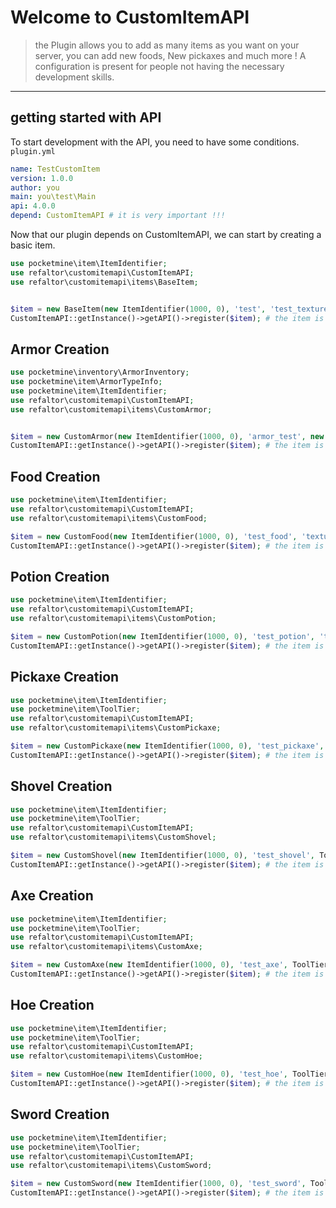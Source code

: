 # Welcome to CustomItemAPI
> the Plugin allows you to add as many items as you want
> on your server, you can add new foods,
> New pickaxes and much more !
> A configuration is present for people
> not having the necessary development skills.

---
## getting started with API
To start development with the API, you need to have some conditions.
``plugin.yml``

```YAML
name: TestCustomItem
version: 1.0.0
author: you
main: you\test\Main
api: 4.0.0
depend: CustomItemAPI # it is very important !!!
```

Now that our plugin depends on CustomItemAPI, we can start by creating a basic item.

```PHP
use pocketmine\item\ItemIdentifier;
use refaltor\customitemapi\CustomItemAPI;
use refaltor\customitemapi\items\BaseItem;


$item = new BaseItem(new ItemIdentifier(1000, 0), 'test', 'test_texture', 64, false);
CustomItemAPI::getInstance()->getAPI()->register($item); # the item is set to hold fill and will be register when onLoad().
```

## Armor Creation

```PHP
use pocketmine\inventory\ArmorInventory;
use pocketmine\item\ArmorTypeInfo;
use pocketmine\item\ItemIdentifier;
use refaltor\customitemapi\CustomItemAPI;
use refaltor\customitemapi\items\CustomArmor;


$item = new CustomArmor(new ItemIdentifier(1000, 0), 'armor_test', new ArmorTypeInfo(5, 100, ArmorInventory::SLOT_HEAD), 'test_texture');
CustomItemAPI::getInstance()->getAPI()->register($item); # the item is set to hold fill and will be register when onEnable().
```

## Food Creation

```PHP
use pocketmine\item\ItemIdentifier;
use refaltor\customitemapi\CustomItemAPI;
use refaltor\customitemapi\items\CustomFood;

$item = new CustomFood(new ItemIdentifier(1000, 0), 'test_food', 'texture_name', false, 5, 10.00, 64);
CustomItemAPI::getInstance()->getAPI()->register($item); # the item is set to hold fill and will be register when onEnable().
```

## Potion Creation

```PHP
use pocketmine\item\ItemIdentifier;
use refaltor\customitemapi\CustomItemAPI;
use refaltor\customitemapi\items\CustomPotion;

$item = new CustomPotion(new ItemIdentifier(1000, 0), 'test_potion', 'texture_name', true, 5, 10.00, 64); # the animation of the eating will be a potion
CustomItemAPI::getInstance()->getAPI()->register($item); # the item is set to hold fill and will be register when onEnable().
```

## Pickaxe Creation

```PHP
use pocketmine\item\ItemIdentifier;
use pocketmine\item\ToolTier;
use refaltor\customitemapi\CustomItemAPI;
use refaltor\customitemapi\items\CustomPickaxe;

$item = new CustomPickaxe(new ItemIdentifier(1000, 0), 'test_pickaxe', ToolTier::DIAMOND(), 'texture_path', 4.5, 455, 2);
CustomItemAPI::getInstance()->getAPI()->register($item); # the item is set to hold fill and will be register when onEnable().
```

## Shovel Creation

```PHP
use pocketmine\item\ItemIdentifier;
use pocketmine\item\ToolTier;
use refaltor\customitemapi\CustomItemAPI;
use refaltor\customitemapi\items\CustomShovel;

$item = new CustomShovel(new ItemIdentifier(1000, 0), 'test_shovel', ToolTier::DIAMOND(), 'texture_path', 4.5, 455, 2);
CustomItemAPI::getInstance()->getAPI()->register($item); # the item is set to hold fill and will be register when onEnable().
```

## Axe Creation

```PHP
use pocketmine\item\ItemIdentifier;
use pocketmine\item\ToolTier;
use refaltor\customitemapi\CustomItemAPI;
use refaltor\customitemapi\items\CustomAxe;

$item = new CustomAxe(new ItemIdentifier(1000, 0), 'test_axe', ToolTier::DIAMOND(), 'texture_path', 4.5, 455, 2);
CustomItemAPI::getInstance()->getAPI()->register($item); # the item is set to hold fill and will be register when onEnable().
```

## Hoe Creation

```PHP
use pocketmine\item\ItemIdentifier;
use pocketmine\item\ToolTier;
use refaltor\customitemapi\CustomItemAPI;
use refaltor\customitemapi\items\CustomHoe;

$item = new CustomHoe(new ItemIdentifier(1000, 0), 'test_hoe', ToolTier::DIAMOND(), 'texture_path', 455, 2);
CustomItemAPI::getInstance()->getAPI()->register($item); # the item is set to hold fill and will be register when onEnable().
```

## Sword Creation

```PHP
use pocketmine\item\ItemIdentifier;
use pocketmine\item\ToolTier;
use refaltor\customitemapi\CustomItemAPI;
use refaltor\customitemapi\items\CustomSword;

$item = new CustomSword(new ItemIdentifier(1000, 0), 'test_sword', ToolTier::DIAMOND(), 'texture_path', 455, 2);
CustomItemAPI::getInstance()->getAPI()->register($item); # the item is set to hold fill and will be register when onEnable().
```
